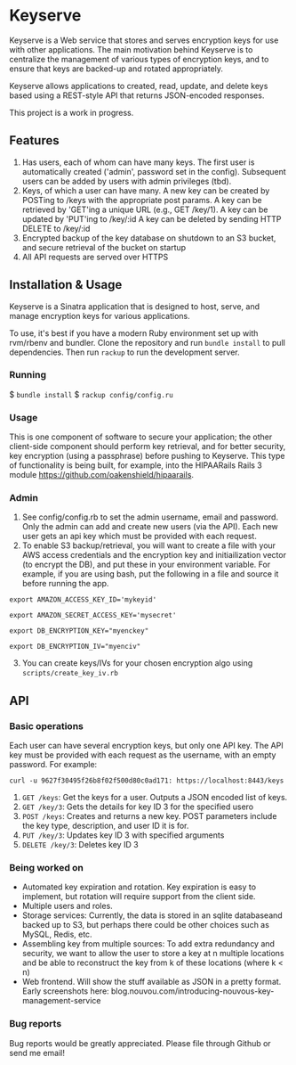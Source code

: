 Keyserve
========

Keyserve is a Web service that stores and serves encryption keys for use
with other applications. The main motivation behind Keyserve is to
centralize the management of various types of encryption keys, and to
ensure that keys are backed-up and rotated appropriately.

Keyserve allows applications to created, read, update, and delete keys
based using a REST-style API that returns JSON-encoded responses. 

This project is a work in progress.

Features
--------

1. Has users, each of whom can have many keys. The first user is
automatically created ('admin', password set in the config). Subsequent
users can be added by users with admin privileges (tbd).
2. Keys, of which a user can have many. 
    A new key can be created by POSTing to /keys with the appropriate
    post params. 
    A key can be retrieved by 'GET'ing a unique URL (e.g., GET /key/1).
    A key can be updated by 'PUT'ing to /key/:id
    A key can be deleted by sending HTTP DELETE to /key/:id
3. Encrypted backup of the key database on shutdown to an S3 bucket, and
secure retrieval of the bucket on startup
4. All API requests are served over HTTPS

Installation & Usage
--------------------

Keyserve is a Sinatra application that is designed to host, serve, and
manage encryption keys for various applications. 

To use, it's best if you have a modern Ruby environment set up with
rvm/rbenv and bundler. Clone the repository and run `bundle install` to
pull dependencies. Then run `rackup` to run the development server.

### Running
$ `bundle install`
$ `rackup config/config.ru`

### Usage

This is one component of software to secure your application; the other
client-side component should perform key retrieval, and for better
security, key encryption (using a passphrase) before pushing to
Keyserve. This type of functionality is being built, for example, into
the HIPAARails Rails 3 module https://github.com/oakenshield/hipaarails.

### Admin
1. See config/config.rb to set the admin username, email and password.
Only the admin can add and create new users (via the API). Each new user
gets an api key which must be provided with each request. 
2. To enable S3 backup/retrieval, you will want to create a file with
your AWS access credentials and the encryption key and initiailization
vector (to encrypt the DB), and put these in your environment variable.
For example, if you are using bash, put the following in a file and
source it before running the app. 

`export AMAZON_ACCESS_KEY_ID='mykeyid'`

`export AMAZON_SECRET_ACCESS_KEY='mysecret'`

`export DB_ENCRYPTION_KEY="myenckey"`

`export DB_ENCRYPTION_IV="myenciv"`

3. You can create keys/IVs for your chosen encryption algo using
`scripts/create_key_iv.rb`

API
---

### Basic operations

Each user can have several encryption keys, but only one API key. The
API key must be provided with each request as the username, with an
empty password. For example: 

`curl -u 9627f30495f26b8f02f500d80c0ad171: https://localhost:8443/keys`

1. `GET /keys`: Get the keys for a user. Outputs a JSON encoded list of keys.
2. `GET /key/3`: Gets the details for key ID 3 for the specified usero
3. `POST /keys`: Creates and returns a new key. POST parameters include
the key type, description, and user ID it is for. 
4. `PUT /key/3`: Updates key ID 3 with specified arguments
5. `DELETE /key/3`: Deletes key ID 3

### Being worked on

* Automated key expiration and rotation. Key expiration is easy to implement, but rotation will require support from the client side.
* Multiple users and roles. 
* Storage services: Currently, the data is stored in an sqlite databaseand backed up to S3, but perhaps there could be other choices such as MySQL, Redis, etc. 
* Assembling key from multiple sources: To add extra redundancy and security, we want to allow the user to store a key at n multiple locations and be able to reconstruct the key from k of these locations (where k < n)
* Web frontend. Will show the stuff available as JSON in a pretty format. Early screenshots here: blog.nouvou.com/introducing-nouvous-key-management-service


### Bug reports

Bug reports would be greatly appreciated. Please file through Github or send me email!
